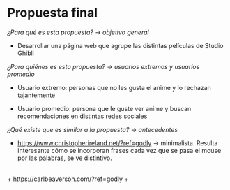 # **Propuesta final** <br>
_¿Para qué es esta propuesta? → objetivo general_

  + Desarrollar una página web que agrupe las distintas películas de Studio Ghibli

_¿Para quiénes es esta propuesta? → usuarios extremos y usuarios promedio_

+ Usuario extremo: personas que no les gusta el anime y lo rechazan tajantemente

+ Usuario promedio: persona que le guste ver anime y buscan recomendaciones en distintas redes sociales


_¿Qué existe que es similar a la propuesta? → antecedentes_

+ https://www.christopherireland.net/?ref=godly → minimalista. Resulta interesante cómo se incorporan frases cada vez que se pasa el mouse por las palabras, se ve distintivo.
<br>
+ https://carlbeaverson.com/?ref=godly 
+ 

